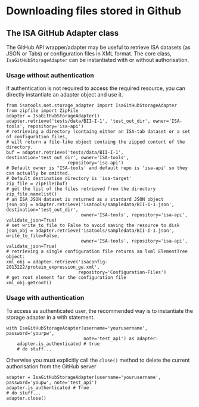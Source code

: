 Downloading files stored in Github
==================================

The ISA GitHub Adapter class
----------------------------

The GitHub API wrapper/adapter may be useful to retrieve ISA datasets
(as JSON or Tabs) or configuration files in XML format. The core class,
`IsaGitHubStorageAdapter` can be instantiated with or without
authorisation.

### Usage without authentication

If authentication is not required to access the required resource, you
can directly instantiate an adapter object and use it.

``` {.sourceCode .python}
from isatools.net.storage_adapter import IsaGitHubStorageAdapter
from zipfile import ZipFile
adapter = IsaGitHubStorageAdapter()
adapter.retrieve('tests/data/BII-I-1', 'test_out_dir', owner='ISA-tools', repository='isa-api')
# retrieving a directory (containg either an ISA-tab dataset or a set of configuration files,
# will return a file-like object containg the zipped content of the directory.
buf = adapter.retrieve('tests/data/BII-I-1', destination='test_out_dir', owner='ISA-tools',
                       repository='isa-api')
# Default owner is "ISA-tools' and default repo is 'isa-api' so they can actually be omitted.
# Default destination directory is 'isa-target'
zip_file = ZipFile(buf)
# get the list of the files retrieved from the directory
zip_file.namelist()
# an ISA JSON dataset is returned as a stardard JSON object
json_obj = adapter.retrieve('isatools/sampledata/BII-I-1.json', destination='test_out_dir',
                            owner='ISA-tools', repository='isa-api', validate_json=True)
# set write_to_file to False to avoid saving the resource to disk
json_obj = adapter.retrieve('isatools/sampledata/BII-I-1.json', write_to_file=False,
                            owner='ISA-tools', repository='isa-api', validate_json=True)
# retrieving a single configuration file returns an lxml ElementTree object:
xml_obj = adapter.retrieve('isaconfig-2013222/protein_expression_ge.xml',
                           repository='Configuration-Files')
# get root element for the configuration file
xml_obj.getroot()
```

### Usage with authentication

To access as authenticated user, the recommended way is to instantiate
the storage adapter in a with statement.

``` {.sourceCode .python}
with IsaGitHubStorageAdapter(username='yourusername', password='yourpw',
                             note='test_api') as adapter:
    adapter.is_authenticated # true
    # do stuff...
```

Otherwise you must explicitly call the `close()` method to delete the
current authorisation from the GitHub server

``` {.sourceCode .python}
adapter = IsaGitHubStorageAdapter(username='yourusername', password='youpw', note='test_api')
adapter.is_authenticated # True
# do stuff...
adapter.close()
```
